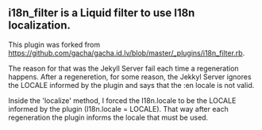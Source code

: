 ## i18n_filter is a Liquid filter to use I18n localization.

This plugin was forked from https://github.com/gacha/gacha.id.lv/blob/master/_plugins/i18n_filter.rb.

The reason for that was the Jekyll Server fail each time a regeneration happens. After a regeneretion, for some reason, the Jekkyl Server ignores the LOCALE informed by the plugin and says that the :en locale is not valid.

Inside the 'localize' method, I forced the I18n.locale to be the LOCALE informed by the plugin (I18n.locale = LOCALE). That way after each regeneration the plugin informs the locale that must be used.
